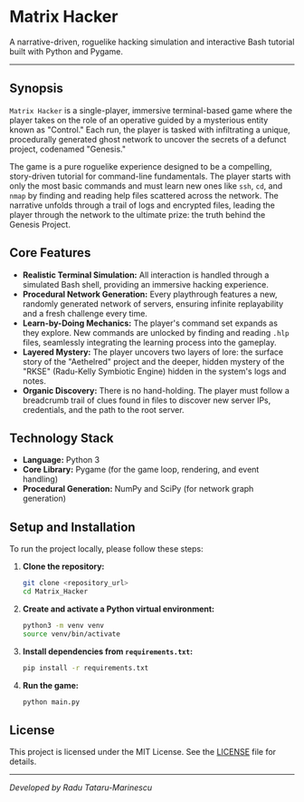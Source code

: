 # Matrix Hacker

A narrative-driven, roguelike hacking simulation and interactive Bash tutorial built with Python and Pygame.

---

## Synopsis

`Matrix Hacker` is a single-player, immersive terminal-based game where the player takes on the role of an operative guided by a mysterious entity known as "Control." Each run, the player is tasked with infiltrating a unique, procedurally generated ghost network to uncover the secrets of a defunct project, codenamed "Genesis."

The game is a pure roguelike experience designed to be a compelling, story-driven tutorial for command-line fundamentals. The player starts with only the most basic commands and must learn new ones like `ssh`, `cd`, and `nmap` by finding and reading help files scattered across the network. The narrative unfolds through a trail of logs and encrypted files, leading the player through the network to the ultimate prize: the truth behind the Genesis Project.

## Core Features

*   **Realistic Terminal Simulation:** All interaction is handled through a simulated Bash shell, providing an immersive hacking experience.
*   **Procedural Network Generation:** Every playthrough features a new, randomly generated network of servers, ensuring infinite replayability and a fresh challenge every time.
*   **Learn-by-Doing Mechanics:** The player's command set expands as they explore. New commands are unlocked by finding and reading `.hlp` files, seamlessly integrating the learning process into the gameplay.
*   **Layered Mystery:** The player uncovers two layers of lore: the surface story of the "Aethelred" project and the deeper, hidden mystery of the "RKSE" (Radu-Kelly Symbiotic Engine) hidden in the system's logs and notes.
*   **Organic Discovery:** There is no hand-holding. The player must follow a breadcrumb trail of clues found in files to discover new server IPs, credentials, and the path to the root server.

## Technology Stack

*   **Language:** Python 3
*   **Core Library:** Pygame (for the game loop, rendering, and event handling)
*   **Procedural Generation:** NumPy and SciPy (for network graph generation)

## Setup and Installation

To run the project locally, please follow these steps:

1.  **Clone the repository:**
    ```bash
    git clone <repository_url>
    cd Matrix_Hacker
    ```

2.  **Create and activate a Python virtual environment:**
    ```bash
    python3 -m venv venv
    source venv/bin/activate
    ```

3.  **Install dependencies from `requirements.txt`:**
    ```bash
    pip install -r requirements.txt
    ```

4.  **Run the game:**
    ```bash
    python main.py
    ```

## License

This project is licensed under the MIT License. See the [LICENSE](LICENSE) file for details.

---

*Developed by Radu Tataru-Marinescu*